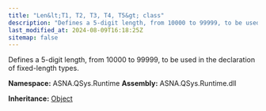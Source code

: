 ```yaml
---
title: "Len&lt;T1, T2, T3, T4, T5&gt; class"
description: "Defines a 5-digit length, from 10000 to 99999, to be used in the declaration of fixed-length types. "
last_modified_at: 2024-08-09T16:18:25Z
sitemap: false
---
```


Defines a 5-digit length, from 10000 to 99999, to be used in the declaration of fixed-length types.

**Namespace:** ASNA.QSys.Runtime
**Assembly:** ASNA.QSys.Runtime.dll

**Inheritance:** [Object](https://docs.microsoft.com/en-us/dotnet/api/system.object)
<br>
<br>
